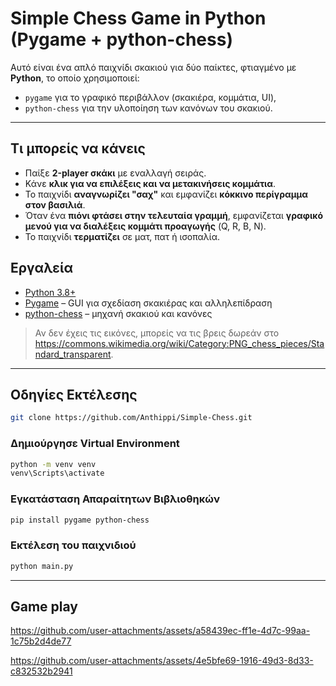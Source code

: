 # Simple Chess Game in Python (Pygame + python-chess)


Αυτό είναι ένα απλό παιχνίδι σκακιού για δύο παίκτες, φτιαγμένο με **Python**, το οποίο χρησιμοποιεί:

- `pygame` για το γραφικό περιβάλλον (σκακιέρα, κομμάτια, UI),
- `python-chess` για την υλοποίηση των κανόνων του σκακιού.

---

## Τι μπορείς να κάνεις

- Παίξε **2-player σκάκι** με εναλλαγή σειράς.
- Κάνε **κλικ για να επιλέξεις και να μετακινήσεις κομμάτια**.
- Το παιχνίδι **αναγνωρίζει "σαχ"** και εμφανίζει **κόκκινο περίγραμμα στον βασιλιά**.
- Όταν ένα **πιόνι φτάσει στην τελευταία γραμμή**, εμφανίζεται **γραφικό μενού για να διαλέξεις κομμάτι προαγωγής** (Q, R, B, N).
- Το παιχνίδι **τερματίζει** σε ματ, πατ ή ισοπαλία.


## Εργαλεία 

- [Python 3.8+](https://www.python.org)
- [Pygame](https://www.pygame.org/) – GUI για σχεδίαση σκακιέρας και αλληλεπίδραση
- [python-chess](https://python-chess.readthedocs.io/) – μηχανή σκακιού και κανόνες

> Αν δεν έχεις τις εικόνες, μπορείς να τις βρεις δωρεάν στο https://commons.wikimedia.org/wiki/Category:PNG_chess_pieces/Standard_transparent.

---

## Οδηγίες Εκτέλεσης

```bash 
git clone https://github.com/Anthippi/Simple-Chess.git
```

### Δημιούργησε Virtual Environment 

```bash
python -m venv venv
venv\Scripts\activate  
```

### Εγκατάσταση Απαραίτητων Βιβλιοθηκών

``` bash
pip install pygame python-chess
```

### Εκτέλεση του παιχνιδιού

```bash 
python main.py
```

---

## Game play


https://github.com/user-attachments/assets/a58439ec-ff1e-4d7c-99aa-1c75b2d4de77

https://github.com/user-attachments/assets/4e5bfe69-1916-49d3-8d33-c832532b2941
